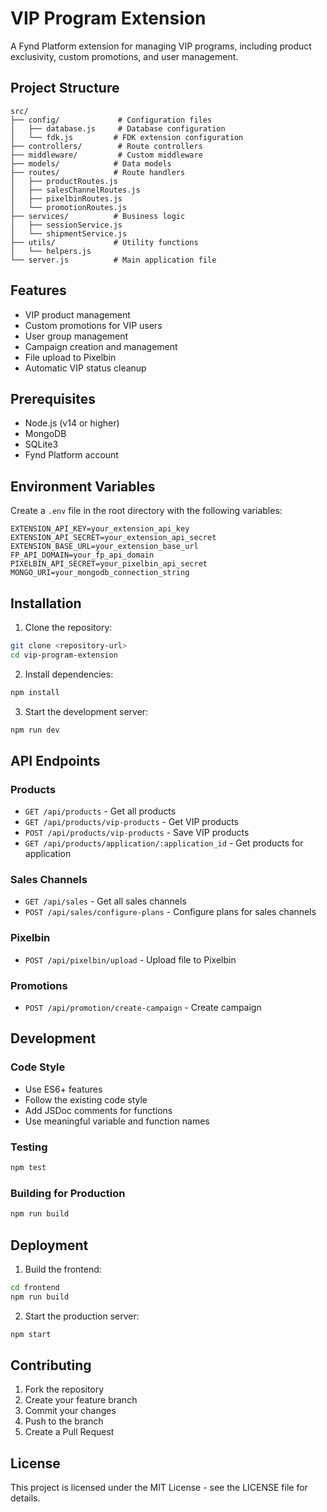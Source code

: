 # VIP Program Extension

A Fynd Platform extension for managing VIP programs, including product exclusivity, custom promotions, and user management.

## Project Structure

```
src/
├── config/             # Configuration files
│   ├── database.js     # Database configuration
│   └── fdk.js         # FDK extension configuration
├── controllers/        # Route controllers
├── middleware/         # Custom middleware
├── models/            # Data models
├── routes/            # Route handlers
│   ├── productRoutes.js
│   ├── salesChannelRoutes.js
│   ├── pixelbinRoutes.js
│   └── promotionRoutes.js
├── services/          # Business logic
│   ├── sessionService.js
│   └── shipmentService.js
├── utils/             # Utility functions
│   └── helpers.js
└── server.js          # Main application file
```

## Features

- VIP product management
- Custom promotions for VIP users
- User group management
- Campaign creation and management
- File upload to Pixelbin
- Automatic VIP status cleanup

## Prerequisites

- Node.js (v14 or higher)
- MongoDB
- SQLite3
- Fynd Platform account

## Environment Variables

Create a `.env` file in the root directory with the following variables:

```env
EXTENSION_API_KEY=your_extension_api_key
EXTENSION_API_SECRET=your_extension_api_secret
EXTENSION_BASE_URL=your_extension_base_url
FP_API_DOMAIN=your_fp_api_domain
PIXELBIN_API_SECRET=your_pixelbin_api_secret
MONGO_URI=your_mongodb_connection_string
```

## Installation

1. Clone the repository:
```bash
git clone <repository-url>
cd vip-program-extension
```

2. Install dependencies:
```bash
npm install
```

3. Start the development server:
```bash
npm run dev
```

## API Endpoints

### Products
- `GET /api/products` - Get all products
- `GET /api/products/vip-products` - Get VIP products
- `POST /api/products/vip-products` - Save VIP products
- `GET /api/products/application/:application_id` - Get products for application

### Sales Channels
- `GET /api/sales` - Get all sales channels
- `POST /api/sales/configure-plans` - Configure plans for sales channels

### Pixelbin
- `POST /api/pixelbin/upload` - Upload file to Pixelbin

### Promotions
- `POST /api/promotion/create-campaign` - Create campaign

## Development

### Code Style
- Use ES6+ features
- Follow the existing code style
- Add JSDoc comments for functions
- Use meaningful variable and function names

### Testing
```bash
npm test
```

### Building for Production
```bash
npm run build
```

## Deployment

1. Build the frontend:
```bash
cd frontend
npm run build
```

2. Start the production server:
```bash
npm start
```

## Contributing

1. Fork the repository
2. Create your feature branch
3. Commit your changes
4. Push to the branch
5. Create a Pull Request

## License

This project is licensed under the MIT License - see the LICENSE file for details.
